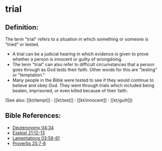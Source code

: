 # trial #

## Definition: ##

The term "trial" refers to a situation in which something or someone is "tried" or tested.

* A trial can be a judicial hearing in which evidence is given to prove whether a person is innocent or guilty of wrongdoing.
* The term "trial" can also refer to difficult circumstances that a person goes through as God tests their faith. Other words for this are "testing" or "temptation."
* Many people in the Bible were tested to see if they would continue to believe and obey God. They went through trials which included being beaten, imprisoned, or even killed because of their faith.

(See also: [[kt/tempt]] **·** [[kt/test]] **·** [[kt/innocent]] **·** [[kt/guilt]])

## Bible References: ##

* [Deuteronomy 04:34](en/tn/deu/help/04/34)
* [Ezekiel 21:12-13](en/tn/ezk/help/21/12)
* [Lamentations 03:58-61](en/tn/lam/help/03/58)
* [Proverbs 25:7-8](en/tn/pro/help/25/07)